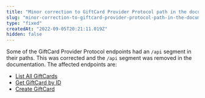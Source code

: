 ```yaml
---
title: "Minor correction to GiftCard Provider Protocol path in the documentation"
slug: "minor-correction-to-giftcard-provider-protocol-path-in-the-documentation"
type: "fixed"
createdAt: "2022-09-05T20:21:11.019Z"
hidden: false
---
```

Some of the GiftCard Provider Protocol endpoints had an `/api` segment in their paths. This was corrected and the `/api` segment was removed in the documentation. The affected endpoints are:

- [List All GiftCards](https://developers.vtex.com/vtex-rest-api/reference/listallgiftcards)
- [Get GiftCard by ID](https://developers.vtex.com/vtex-rest-api/reference/getgiftcardbyid-1)
- [Create GiftCard](https://developers.vtex.com/vtex-rest-api/reference/getgiftcardbyid-1)